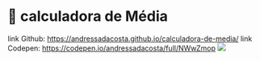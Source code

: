 # 🔢  calculadora de Média


link Github: https://andressadacosta.github.io/calculadora-de-media/
link Codepen: https://codepen.io/andressadacosta/full/NWwZmop
<img src="https://github.com/AndressaDaCosta/calculadora-de-media/blob/main/img/Captura%20de%20Tela%202022-04-01%20a%CC%80s%2018.10.54.png?raw=true">
